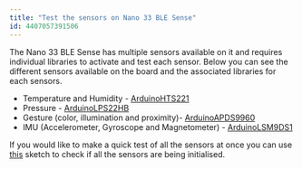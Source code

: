 ```yaml
---
title: "Test the sensors on Nano 33 BLE Sense"
id: 4407057391506
---
```


The Nano 33 BLE Sense has multiple sensors available on it and requires individual libraries to activate and test each sensor. Below you can see the different sensors available on the board and the associated libraries for each sensors.

* Temperature and Humidity - [ArduinoHTS221](https://www.arduino.cc/en/Reference/ArduinoHTS221)
* Pressure - [ArduinoLPS22HB](https://www.arduino.cc/en/Reference/ArduinoLPS22HB)
* Gesture (color, illumination and proximity)- [ArduinoAPDS9960](https://www.arduino.cc/en/Reference/ArduinoAPDS9960)
* IMU (Accelerometer, Gyroscope and Magnetometer) - [ArduinoLSM9DS1](https://www.arduino.cc/en/Reference/ArduinoLSM9DS1)

If you would like to make a quick test of all the sensors at once you can use [this](https://create.arduino.cc/editor/arduino_support/68cca5d0-4f1b-45ea-b43d-f22b759555fa/preview) sketch to check if all the sensors are being initialised.
